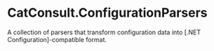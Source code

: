# CatConsult.ConfigurationParsers

A collection of parsers that transform configuration data into [.NET Configuration]-compatible format.
